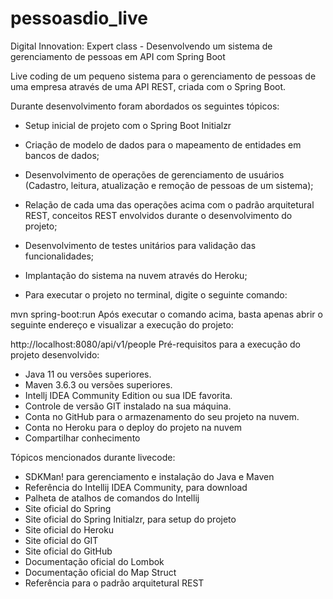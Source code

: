 # pessoasdio_live
Digital Innovation: Expert class - Desenvolvendo um sistema de gerenciamento de pessoas em API com Spring Boot

Live coding de um pequeno sistema para o gerenciamento de pessoas de uma empresa através de uma API REST, criada com o Spring Boot.

Durante desenvolvimento foram abordados os seguintes tópicos:

- Setup inicial de projeto com o Spring Boot Initialzr
- Criação de modelo de dados para o mapeamento de entidades em bancos de dados;
- Desenvolvimento de operações de gerenciamento de usuários (Cadastro, leitura, atualização e remoção de pessoas de um sistema);
- Relação de cada uma das operações acima com o padrão arquitetural REST, conceitos REST envolvidos durante o desenvolvimento do projeto;
- Desenvolvimento de testes unitários para validação das funcionalidades;
- Implantação do sistema na nuvem através do Heroku;

- Para executar o projeto no terminal, digite o seguinte comando:

mvn spring-boot:run 
Após executar o comando acima, basta apenas abrir o seguinte endereço e visualizar a execução do projeto:

http://localhost:8080/api/v1/people
Pré-requisitos para a execução do projeto desenvolvido:

- Java 11 ou versões superiores.
- Maven 3.6.3 ou versões superiores.
- Intellj IDEA Community Edition ou sua IDE favorita.
- Controle de versão GIT instalado na sua máquina.
- Conta no GitHub para o armazenamento do seu projeto na nuvem.
- Conta no Heroku para o deploy do projeto na nuvem
- Compartilhar conhecimento

Tópicos mencionados durante livecode:

- SDKMan! para gerenciamento e instalação do Java e Maven
- Referência do Intellij IDEA Community, para download
- Palheta de atalhos de comandos do Intellij
- Site oficial do Spring
- Site oficial do Spring Initialzr, para setup do projeto
- Site oficial do Heroku
- Site oficial do GIT
- Site oficial do GitHub
- Documentação oficial do Lombok
- Documentação oficial do Map Struct
- Referência para o padrão arquitetural REST
